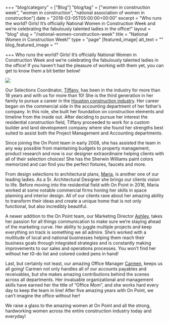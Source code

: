 +++
"blog/category" = ["Blog"]
"blog/tag" = ["women in construction week", "women in construction", "national association of women in construction"]
date = "2018-03-05T05:00:00+00:00"
excerpt = "Who runs the world? Girls! It’s officially National Women in Construction Week and we’re celebrating the fabulously talented ladies in the office!"
layout = "blog"
slug = "/national-women-construction-week"
title = "National Women in Construction Week!"
type = "page"
[featured_image]
alt_text = ""
blog_featured_image = ""

+++
Who runs the world? Girls! It’s officially National Women in Construction Week and we’re celebrating the fabulously talented ladies in the office! If you haven’t had the pleasure of working with them yet, you can get to know them a bit better below!

![](https://res.cloudinary.com/onpointcustomhomes/image/upload/v1553355759/OnPoint%20Custom%20Homes/WIC.png)

Our Selections Coordinator, [Tiffany,](https://onpointcustomhomes.com/personnel/tiffany-trask/) has been in the industry for more than 18 years and with us for more than 10! She is the third generation in her family to pursue a career in the [Houston construction industry](https://onpointcustomhomes.com/current-homes/). Her career began on the commercial side in the accounting department of her father’s company. In this role, she built her foundation on construction elements and timeline from the inside out. After deciding to pursue her interest the residential construction field, Tiffany proceeded to work for a custom builder and land development company where she found her strengths best suited to assist both the Project Management and Accounting departments.

Since joining the On Point team in early 2008, she has assisted the team in any way possible from maintaining budgets to property management, product research and now is our designer extraordinaire helping clients with all of their selection choices! She has the Sherwin Williams paint colors memorized and can find you the perfect fixtures, faucets and more.

From design selections to architectural plans, [Maria](https://onpointcustomhomes.com/personnel/maria-mast/), is another one of our leading ladies. As a Sr. Architectural Designer she brings our clients vision to life. Before moving into the residential field with On Point in 2016, Maria worked at some notable commercial firms honing her skills in space planning and interior design. All of our clients rave about her amazing ability to transform their ideas and create a unique home that is not only functional, but also incredibly beautiful.

A newer addition to the On Point team, our Marketing Director [Ashley](https://onpointcustomhomes.com/personnel/ashley-tucker/), takes her passion for all things communication to make sure we’re staying ahead of the marketing curve. Her ability to juggle multiple projects and keep everything on track is something we all admire. She’s worked with a multitude of local and national businesses helping them reach their business goals through integrated strategies and is constantly making improvements to our sales and operations processes. You won’t find her without her t0-do list and colored coded pens in hand!

Last, but certainly not least, our amazing Office Manager [Carmen](https://onpointcustomhomes.com/personnel/carmen-spruill/), keeps us all going! Carmen not only handles all of our accounts payables and receivables, but she makes amazing contributions behind the scenes across all departments. Her invaluable organizational and management skills have earned her the title of “Office Mom”, and she works hard every day to keep the team in line! After five amazing years with On Point, we can’t imagine the office without her!

We raise a glass to the amazing women at On Point and all the strong, hardworking women across the entire construction industry today and everyday!